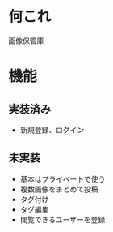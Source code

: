# 何これ
画像保管庫

# 機能
## 実装済み
- 新規登録、ログイン
## 未実装
- 基本はプライベートで使う
- 複数画像をまとめて投稿
- タグ付け
- タグ編集
- 閲覧できるユーザーを登録
